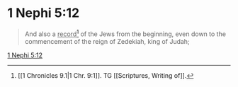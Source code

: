 # 1 Nephi 5:12

> And also a <u>record</u>[^a] of the Jews from the beginning, even down to the commencement of the reign of Zedekiah, king of Judah;

[1 Nephi 5:12](https://www.churchofjesuschrist.org/study/scriptures/bofm/1-ne/5?lang=eng&id=p12#p12)


[^a]: [[1 Chronicles 9.1|1 Chr. 9:1]]. TG [[Scriptures, Writing of]].
